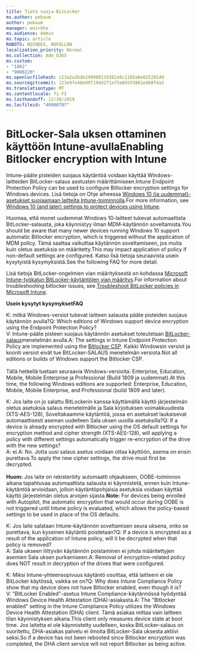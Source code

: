 ```yaml
---
title: Tieto suoja-BitLocker
ms.author: pebaum
author: pebaum
manager: mnirkhe
ms.audience: Admin
ms.topic: article
ROBOTS: NOINDEX, NOFOLLOW
localization_priority: Normal
ms.collection: Adm_O365
ms.custom:
- "1802"
- "9000220"
ms.openlocfilehash: c23a2a2bde240900119382a9c1185a6e02520149
ms.sourcegitcommit: 123e9fe46e99719dd271e75a66555861e968f4a2
ms.translationtype: MT
ms.contentlocale: fi-FI
ms.lasthandoff: 12/30/2019
ms.locfileid: "40908707"
---
```

# <a name="enabling-bitlocker-encryption-with-intune"></a><span data-ttu-id="54ab6-102">BitLocker-Sala uksen ottaminen käyttöön Intune-avulla</span><span class="sxs-lookup"><span data-stu-id="54ab6-102">Enabling Bitlocker encryption with Intune</span></span>

 <span data-ttu-id="54ab6-103">Intune-pääte pisteiden suojaus käytäntöä voidaan käyttää Windows-laitteiden BitLocker-salaus asetusten määrittämiseen.</span><span class="sxs-lookup"><span data-stu-id="54ab6-103">Intune Endpoint Protection Policy can be used to configure Bitlocker encryption settings for Windows devices.</span></span> <span data-ttu-id="54ab6-104">Lisä tietoja on Ohje aiheessa [Windows 10 (ja uudemmat)-asetukset suojaamaan laitteita Intune-toiminnolla](https://docs.microsoft.com/intune/endpoint-protection-windows-10#windows-encryption).</span><span class="sxs-lookup"><span data-stu-id="54ab6-104">For more information, see [Windows 10 (and later) settings to protect devices using Intune](https://docs.microsoft.com/intune/endpoint-protection-windows-10#windows-encryption).</span></span>
 
<span data-ttu-id="54ab6-105">Huomaa, että monet uudemmat Windows 10-laitteet tukevat automaattista BitLocker-salausta, joka käynnistyy ilman MDM-käytännön soveltamista.</span><span class="sxs-lookup"><span data-stu-id="54ab6-105">You should be aware that many newer devices running Windows 10 support automatic Bitlocker encryption, which is triggered without the application of MDM policy.</span></span> <span data-ttu-id="54ab6-106">Tämä saattaa vaikuttaa käytännön soveltamiseen, jos muita kuin oletus asetuksia on määritetty.</span><span class="sxs-lookup"><span data-stu-id="54ab6-106">This may impact application of policy if non-default settings are configured.</span></span> <span data-ttu-id="54ab6-107">Katso lisä tietoja seuraavista usein kysytyistä kysymyksistä.</span><span class="sxs-lookup"><span data-stu-id="54ab6-107">See the following FAQ for more detail.</span></span>
 
<span data-ttu-id="54ab6-108">Lisä tietoja BitLocker-ongelmien vian määrityksestä on kohdassa [Microsoft Intune-työkalun BitLocker-käytäntöjen vian määritys](https://docs.microsoft.com/intune/protect/troubleshoot-bitlocker-policies).</span><span class="sxs-lookup"><span data-stu-id="54ab6-108">For information about troubleshooting bitlocker issues, see [Troubleshoot BitLocker policies in Microsoft Intune](https://docs.microsoft.com/intune/protect/troubleshoot-bitlocker-policies).</span></span>
 
 
<span data-ttu-id="54ab6-109">**Usein kysytyt kysymykset**</span><span class="sxs-lookup"><span data-stu-id="54ab6-109">**FAQ**</span></span>

 <span data-ttu-id="54ab6-110">K: mitkä Windows-versiot tukevat laitteen salausta pääte pisteiden suojaus käytännön avulla?</span><span class="sxs-lookup"><span data-stu-id="54ab6-110">Q: Which editions of Windows support device encryption using the Endpoint Protection Policy?</span></span><br>
 <span data-ttu-id="54ab6-111">V: Intune-pääte pisteen suojaus käytännön asetukset toteutetaan [BitLocker-salaus](https://docs.microsoft.com/windows/client-management/mdm/bitlocker-csp)menetelmän avulla.</span><span class="sxs-lookup"><span data-stu-id="54ab6-111">A: The settings in Intune Endpoint Protection Policy  are implemented using the [Bitlocker CSP](https://docs.microsoft.com/windows/client-management/mdm/bitlocker-csp).</span></span> <span data-ttu-id="54ab6-112">Kaikki Windowsin versiot ja koonti versiot eivät tue BitLocker-SALAUS menetelmän versiota.</span><span class="sxs-lookup"><span data-stu-id="54ab6-112">Not all editions or builds of Windows support the Bitlocker CSP.</span></span> <br><br>
      <span data-ttu-id="54ab6-113">Tällä hetkellä tuetaan seuraavia Windows-versioita: Enterprise, Education, Mobile, Mobile Enterprise ja Professional (Build 1809 ja uudemmat).</span><span class="sxs-lookup"><span data-stu-id="54ab6-113">At this time, the following Windows editions are supported: Enterprise, Education, Mobile, Mobile Enterprise, and Professional (build 1809 and later).</span></span>
 
<span data-ttu-id="54ab6-114">K: Jos laite on jo salattu BitLockerin kanssa käyttämällä käyttö järjestelmän oletus asetuksia salaus menetelmälle ja Sala kirjoituksen voimakkuudesta (XTS-AES-128), Soveltakaamme käytäntöä, jossa eri asetukset laukaisevat automaattisesti aseman uudelleen Sala uksen uusilla asetuksilla?</span><span class="sxs-lookup"><span data-stu-id="54ab6-114">Q: If a device is already encrypted with Bitlocker using the OS default settings for encryption method and cipher strength (XTS-AES-128), will applying a policy with different settings automatically trigger re-encryption of the drive with the new settings?</span></span><br>
<span data-ttu-id="54ab6-115">A: ei.</span><span class="sxs-lookup"><span data-stu-id="54ab6-115">A: No.</span></span> <span data-ttu-id="54ab6-116">Jotta uusi salaus asetus voidaan ottaa käyttöön, asema on ensin purettava.</span><span class="sxs-lookup"><span data-stu-id="54ab6-116">To apply the new cipher settings, the drive must first be decrypted.</span></span><br><br>
<span data-ttu-id="54ab6-117">**Huom:** Jos laite on rekisteröity automaatti ohjaukseen, OOBE-toiminnon aikana tapahtuvaa automaattista salausta ei käynnistetä, ennen kuin Intune-käytäntöä arvioidaan, jolloin käytäntöpohjaisia asetuksia voidaan käyttää käyttö järjestelmän oletus arvojen sijasta.</span><span class="sxs-lookup"><span data-stu-id="54ab6-117">**Note:** For devices being enrolled with Autopilot, the automatic encryption that would occur during OOBE is not triggered until Intune policy is evaluated, which allows the policy-based settings to be used in place of the OS defaults.</span></span>
 
<span data-ttu-id="54ab6-118">K: Jos laite salataan Intune-käytännön soveltamisen seura uksena, onko se purettava, kun kyseinen käytäntö poistetaan?</span><span class="sxs-lookup"><span data-stu-id="54ab6-118">Q: If a device is encrypted as a result of the  application of Intune policy, will it be decrypted when that policy is removed?</span></span><br>
<span data-ttu-id="54ab6-119">A: Sala ukseen liittyvän käytännön poistaminen ei johda määritettyjen asemien Sala uksen purkamiseen.</span><span class="sxs-lookup"><span data-stu-id="54ab6-119">A: Removal of encryption-related policy does NOT result in decryption of the drives that were configured.</span></span>
 
<span data-ttu-id="54ab6-120">K: Miksi Intune-yhteensopivuus käytäntö osoittaa, että laitteeni ei ole BitLocker käytössä, vaikka se on?</span><span class="sxs-lookup"><span data-stu-id="54ab6-120">Q: Why does Intune Compliance Policy show that my device does not have Bitlocker enabled, even though it is?</span></span><br>
<span data-ttu-id="54ab6-121">V: "BitLocker Enabled"-asetus Intune Compliance-käytännössä hyödyntää Windows Device Health Attestation (DHA)-asiakasta.</span><span class="sxs-lookup"><span data-stu-id="54ab6-121">A: The "Bitlocker enabled" setting in the Intune Compliance Policy utilizes the Windows Device Health Attestation  (DHA) client.</span></span> <span data-ttu-id="54ab6-122">Tämä asiakas mittaa vain laitteen tilan käynnistyksen aikana.</span><span class="sxs-lookup"><span data-stu-id="54ab6-122">This client only measures device state at boot time.</span></span> <span data-ttu-id="54ab6-123">Jos laitetta ei ole käynnistetty uudelleen, koska BitLocker-salaus on suoritettu, DHA-asiakas palvelu ei ilmoita BitLocker-Sala uksesta aktiivi seksi.</span><span class="sxs-lookup"><span data-stu-id="54ab6-123">So if a device has not been rebooted since Bitlocker encryption was completed, the DHA client service will not report Bitlocker as being active.</span></span>
 
 